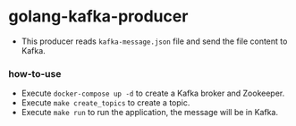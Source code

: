 # golang-kafka-producer

- This producer reads `kafka-message.json` file and send the file content to Kafka.

### how-to-use

- Execute `docker-compose up -d` to create a Kafka broker and Zookeeper.
- Execute `make create_topics` to create a topic.
- Execute `make run` to run the application, the message will be in Kafka.